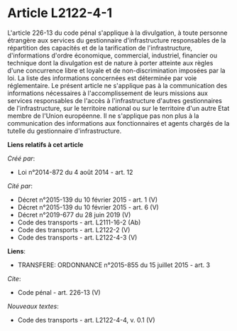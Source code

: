 # Article L2122-4-1

L'article 226-13 du code pénal s'applique à la divulgation, à toute personne étrangère aux services du gestionnaire
d'infrastructure responsables de la répartition des capacités et de la tarification de l'infrastructure, d'informations
d'ordre économique, commercial, industriel, financier ou technique dont la divulgation est de nature à porter atteinte aux
règles d'une concurrence libre et loyale et de non-discrimination imposées par la loi. La liste des informations concernées
est déterminée par voie réglementaire. Le présent article ne s'applique pas à la communication des informations nécessaires à
l'accomplissement de leurs missions aux services responsables de l'accès à l'infrastructure d'autres gestionnaires de
l'infrastructure, sur le territoire national ou sur le territoire d'un autre Etat membre de l'Union européenne. Il ne
s'applique pas non plus à la communication des informations aux fonctionnaires et agents chargés de la tutelle du
gestionnaire d'infrastructure.

**Liens relatifs à cet article**

_Créé par_:

  - Loi n°2014-872 du 4 août 2014 - art. 12

_Cité par_:

  - Décret n°2015-139 du 10 février 2015 - art. 1 (V)
  - Décret n°2015-139 du 10 février 2015 - art. 6 (V)
  - Décret n°2019-677 du 28 juin 2019 (V)
  - Code des transports - art. L2111-16-2 (Ab)
  - Code des transports - art. L2122-2 (V)
  - Code des transports - art. L2122-4-3 (V)

**Liens**:

  - TRANSFERE: ORDONNANCE n°2015-855 du 15 juillet 2015 - art. 3

_Cite_:

  - Code pénal - art. 226-13 (V)

_Nouveaux textes_:

  - Code des transports - art. L2122-4-4, v. 0.1 (V)
